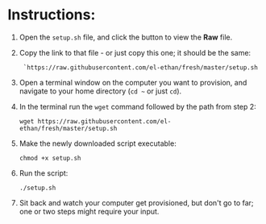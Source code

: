 # Instructions:

1. Open the `setup.sh` file, and click the button to view the **Raw** file.
2. Copy the link to that file - or just copy this one; it should be the same:

        `https://raw.githubusercontent.com/el-ethan/fresh/master/setup.sh

3. Open a terminal window on the computer you want to provision, and navigate to your home directory (`cd ~` or just `cd`).
4. In the terminal run the `wget` command followed by the path from step 2:

    `wget https://raw.githubusercontent.com/el-ethan/fresh/master/setup.sh`

5. Make the newly downloaded script executable:

    `chmod +x setup.sh`

6. Run the script:

    `./setup.sh`

7. Sit back and watch your computer get provisioned, but don't go to far; one or two steps might require your input.
